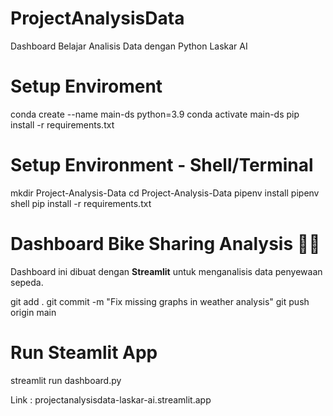 # ProjectAnalysisData
Dashboard Belajar Analisis Data dengan Python Laskar AI

# Setup Enviroment
conda create --name main-ds python=3.9
conda activate main-ds
pip install -r requirements.txt

# Setup Environment - Shell/Terminal
mkdir Project-Analysis-Data
cd Project-Analysis-Data
pipenv install
pipenv shell
pip install -r requirements.txt

# Dashboard Bike Sharing Analysis 🚴‍♂️
Dashboard ini dibuat dengan **Streamlit** untuk menganalisis data penyewaan sepeda.

git add .
git commit -m "Fix missing graphs in weather analysis"
git push origin main

# Run Steamlit App
streamlit run dashboard.py

Link : projectanalysisdata-laskar-ai.streamlit.app



